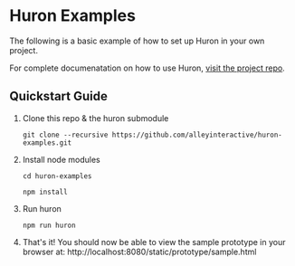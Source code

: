 # Huron Examples

The following is a basic example of how to set up Huron in your own project.

For complete documenatation on how to use Huron, [visit the project repo](https://github.com/alleyinteractive/huron).

## Quickstart Guide
1. Clone this repo & the huron submodule

    `git clone --recursive https://github.com/alleyinteractive/huron-examples.git`

2. Install node modules

    `cd huron-examples`
    
    `npm install`

3. Run huron

    `npm run huron`

4. That's it! You should now be able to view the sample prototype in your browser at: http://localhost:8080/static/prototype/sample.html
